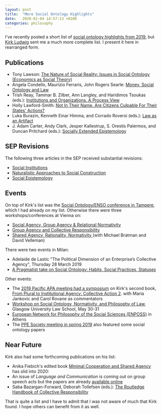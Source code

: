 ```yaml
---
layout: post
title:  "More Social Ontology Highlights"
date:   2020-01-04 14:57:13 +0100
categories: philosophy
---
```


I've recently posted a short list of [social ontology highlights from 2019](http://dstrohmaier.com/philosophy/2019/12/23/Best-of-Social-Ontology-2019.html), but [Kirk Ludwig](http://philosophy.indiana.edu/people/ludwig.shtml) sent me a much more complete list. I present it here in rearranged form.

## Publications

* Tony Lawson: [The Nature of Social Reality: Issues in Social Ontology (Economics as Social Theory)](https://www.csog.econ.cam.ac.uk/Publications/Publications)
*  Angela Condello, Maurizio Ferraris, John Rogers Searle: [Money, Social Ontology and Law](https://www.routledge.com/Money-Social-Ontology-and-Law-1st-Edition/Condello-Ferraris-Rogers-Searle/p/book/9780367191115)
* Trish Reay, Tammar B. Zilber, Ann Langley, and Haridimos Tsoukas (eds.): [Institutions and Organizations. A Process View](https://global.oup.com/academic/product/institutions-and-organizations-9780198843818)
* Holly Lawford-Smith: [Not In Their Name. Are Citizens Culpable For Their States' Actions?](https://global.oup.com/academic/product/not-in-their-name-9780198833666)
* Luka Burazin, Kenneth Einar Himma, and Corrado Roversi (eds.): [Law as an Artifact](https://global.oup.com/academic/product/law-as-an-artifact-9780198821977)
* J. Adam Carter, Andy Clark, Jesper Kallestrup, S. Orestis Palermos, and Duncan Pritchard (eds.): [Socially Extended Epistemology](https://global.oup.com/academic/product/socially-extended-epistemology-9780198801764)

## SEP Revisions
The following three articles in the SEP received substantial revisions:
* [Social Institutions](https://plato.stanford.edu/entries/social-institutions/)
* [Naturalistic Approaches to Social Construction](https://plato.stanford.edu/entries/social-construction-naturalistic/)
* [Social Epistemology](https://plato.stanford.edu/entries/epistemology-social/)

## Events
On top of Kirk's list was the [Social Ontology/ENSO conference in Tampere](https://events.tuni.fi/socialontology2019/), which I had already on my list. Otherwise there were three workshops/conferences at Vienna on:
* [Social Agency, Group Agency & Relational Normativity](https://groupagency.univie.ac.at/fileadmin/user_upload/p_groupagency/Program_Conference_Social_Agency.pdf)
* [Group Agency and Collective Responsibility](https://groupagency.univie.ac.at/events/workshops-and-conferences/workshop-group-agency-and-collective-responsibility/)
* [Shared Agency, Rationality, Normativity ](https://groupagency.univie.ac.at/events/workshops-and-conferences/workshop-shared-agency-rationality-normativity/ ) (with Michael Bratman and David Velleman)

There were two events in Milan:
* Adelaide de Lastic "The Political Dimension of an Enterprise’s Collective Agency", Thursday 28 March 2019
* [A Pragmatist take on Social Ontology: Habits, Social Practices, Statuses]( http://www.dipafilo.unimi.it/ecm/home/aggiornamenti-e-archivi/tutte-le-notizie/content/28-novembre-2019-italo-testa-a-pragmatist-take-on-social-ontology-habits-social-practices-statuses.0000.UNIMIDIRE-81494)

Other events:
* The [2019 Pacific APA meeting had a symposium](https://www.apaonline.org/event/2019pacific) on Kirk's second book, [From Plural to Institutional Agency: Collective Action 2](https://global.oup.com/academic/product/from-plural-to-institutional-agency-9780198789994). with Maria Jankovic and Carol Rovane as commentators
* [Workshop on Social Ontology, Normativity, and Philosophy of Law](https://socialontologyglasgow.wordpress.com/events/), Glasgow University Law School, May 30-31
* [European Network for Philosophy of the Social Sciences (ENPOSS)](http://enposs.eu/past-enposs-2/) in Athens
* The [PPE Society meeting in spring 2019](https://ppesociety.org/the-2019-ppe-society-meeting/) also featured some social ontology papers

## Near Future
Kirk also had some forthcoming publications on his list:
* Anika Fiebich's edited book [Minimal Cooperation and Shared Agency](https://www.springer.com/gp/book/9783030297824) has slid into 2020:
* An issue of *Language and Communication* is coming out on group speech acts but the papers are already [available online](https://www.sciencedirect.com/journal/language-and-communication/special-issue/10K75XZFFJ3)
* Saba Bazargan-Forward, Deborah Tollefsen (eds.): [The Routledge Handbook of Collective Responsibility](https://www.routledge.com/The-Routledge-Handbook-of-Collective-Responsibility-1st-Edition/Bazargan-Forward-Tollefsen/p/book/9781138092242)


That is quite a list and I have to admit that I was not aware of much that Kirk found. I hope others can benefit from it as well.